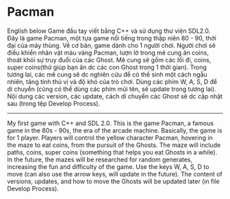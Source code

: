 # Pacman
English below
Game đầu tay viết bằng C++ và sử dụng thư viện SDL2.0.
Đây là game Pacman, một tựa game nổi tiếng trong thập niên 80 - 90, thời đại của máy thùng.
Về cơ bản, game dành cho 1 người chơi. Người chơi sẽ điều khiển nhân vật màu vàng Pacman, lượn lờ trong mê cung ăn coins, thoát khỏi sự truy đuổi của các Ghost.
Mê cung sẽ gồm các lối đi, coins, super coins(thứ giúp bạn ăn dc các con Ghost trong 1 thời gian).
Trong tương lai, các mê cung sẽ dc nghiên cứu để có thể sinh một cách ngẫu nhiên, tăng tính thú vị và độ khó của trò chơi.
Dùng các phím W, A, S, D để di chuyển (cũng có thể dùng các phím mũi tên, sẽ update trong tương lai).
Nội dung các version, các update, cách di chuyển các Ghost sẽ dc cập nhật sau (trong tệp Develop Process).

----------------------------------------------------------------------------------------------------------------------------------------------------------

My first game with C++ and SDL 2.0.
This is the game Pacman, a famous game in the 80s - 90s, the era of the arcade machine.
Basically, the game is for 1 player. Players will control the yellow character Pacman, hovering in the maze to eat coins, from the pursuit of the Ghosts.
The maze will include paths, coins, super coins (something that helps you eat Ghosts in a while).
In the future, the mazes will be researched for random generates, increasing the fun and difficulty of the game.
Use the keys W, A, S, D to move (can also use the arrow keys, will update in the future).
The content of versions, updates, and how to move the Ghosts will be updated later (in file Develop Process).
